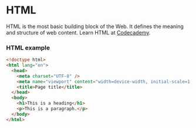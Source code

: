 # HTML

HTML is the most basic building block of the Web. It defines the meaning and structure of web content. Learn HTML at [Codecademy](https://www.codecademy.com/learn/learn-html).

### HTML example

```html
<!doctype html>
<html lang="en">
  <head>
    <meta charset="UTF-8" />
    <meta name="viewport" content="width=device-width, initial-scale=1.0" />
    <title>Page title</title>
  </head>
  <body>
    <h1>This is a heading</h1>
    <p>This is a paragraph.</p>
  </body>
</html>
```
